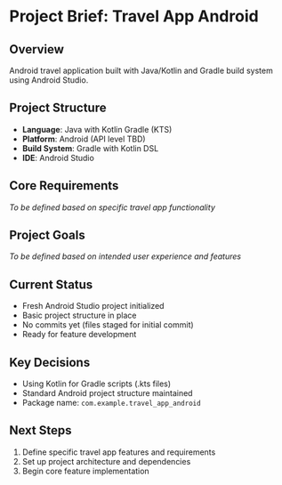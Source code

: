 # Project Brief: Travel App Android

## Overview
Android travel application built with Java/Kotlin and Gradle build system using Android Studio.

## Project Structure
- **Language**: Java with Kotlin Gradle (KTS)
- **Platform**: Android (API level TBD)
- **Build System**: Gradle with Kotlin DSL
- **IDE**: Android Studio

## Core Requirements
*To be defined based on specific travel app functionality*

## Project Goals
*To be defined based on intended user experience and features*

## Current Status
- Fresh Android Studio project initialized
- Basic project structure in place
- No commits yet (files staged for initial commit)
- Ready for feature development

## Key Decisions
- Using Kotlin for Gradle scripts (.kts files)
- Standard Android project structure maintained
- Package name: `com.example.travel_app_android`

## Next Steps
1. Define specific travel app features and requirements
2. Set up project architecture and dependencies
3. Begin core feature implementation 